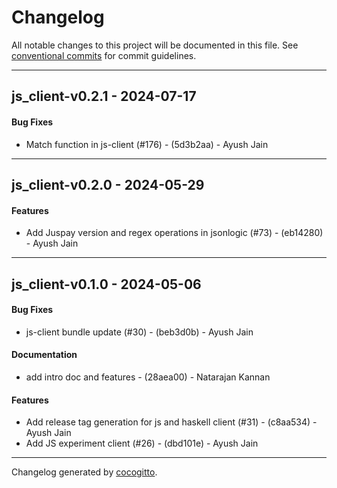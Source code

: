 # Changelog
All notable changes to this project will be documented in this file. See [conventional commits](https://www.conventionalcommits.org/) for commit guidelines.

- - -
## js_client-v0.2.1 - 2024-07-17
#### Bug Fixes
- Match function in js-client (#176) - (5d3b2aa) - Ayush Jain

- - -

## js_client-v0.2.0 - 2024-05-29
#### Features
- Add Juspay version and regex operations in jsonlogic (#73) - (eb14280) - Ayush Jain

- - -

## js_client-v0.1.0 - 2024-05-06
#### Bug Fixes
- js-client bundle update (#30) - (beb3d0b) - Ayush Jain
#### Documentation
-  add intro doc and features - (28aea00) - Natarajan Kannan
#### Features
- Add release tag generation for js and haskell client (#31) - (c8aa534) - Ayush Jain
- Add JS experiment client (#26) - (dbd101e) - Ayush Jain

- - -

Changelog generated by [cocogitto](https://github.com/cocogitto/cocogitto).